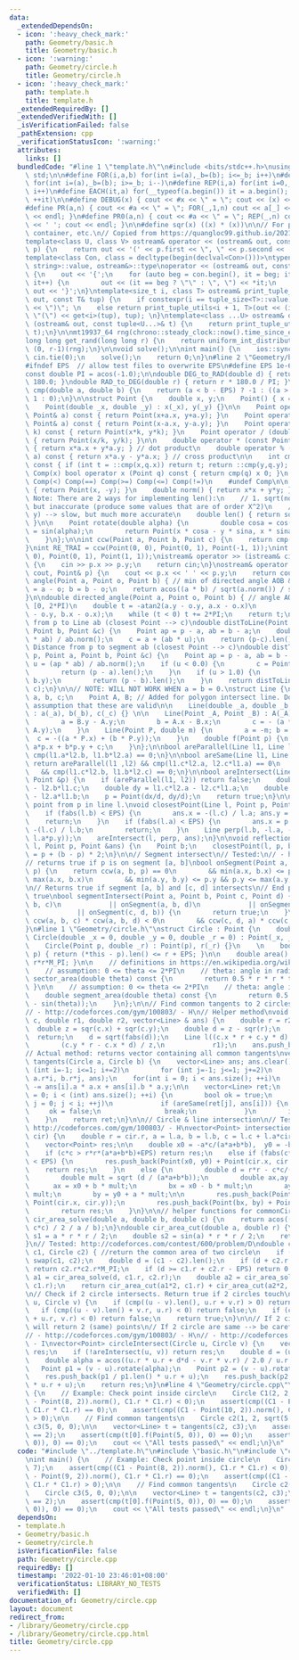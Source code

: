```yaml
---
data:
  _extendedDependsOn:
  - icon: ':heavy_check_mark:'
    path: Geometry/basic.h
    title: Geometry/basic.h
  - icon: ':warning:'
    path: Geometry/circle.h
    title: Geometry/circle.h
  - icon: ':heavy_check_mark:'
    path: template.h
    title: template.h
  _extendedRequiredBy: []
  _extendedVerifiedWith: []
  _isVerificationFailed: false
  _pathExtension: cpp
  _verificationStatusIcon: ':warning:'
  attributes:
    links: []
  bundledCode: "#line 1 \"template.h\"\n#include <bits/stdc++.h>\nusing namespace\
    \ std;\n\n#define FOR(i,a,b) for(int i=(a),_b=(b); i<=_b; i++)\n#define FORD(i,a,b)\
    \ for(int i=(a),_b=(b); i>=_b; i--)\n#define REP(i,a) for(int i=0,_a=(a); i<_a;\
    \ i++)\n#define EACH(it,a) for(__typeof(a.begin()) it = a.begin(); it != a.end();\
    \ ++it)\n\n#define DEBUG(x) { cout << #x << \" = \"; cout << (x) << endl; }\n\
    #define PR(a,n) { cout << #a << \" = \"; FOR(_,1,n) cout << a[_] << ' '; cout\
    \ << endl; }\n#define PR0(a,n) { cout << #a << \" = \"; REP(_,n) cout << a[_]\
    \ << ' '; cout << endl; }\n\n#define sqr(x) ((x) * (x))\n\n// For printing pair,\
    \ container, etc.\n// Copied from https://quangloc99.github.io/2021/07/30/my-CP-debugging-template.html\n\
    template<class U, class V> ostream& operator << (ostream& out, const pair<U, V>&\
    \ p) {\n    return out << '(' << p.first << \", \" << p.second << ')';\n}\n\n\
    template<class Con, class = decltype(begin(declval<Con>()))>\ntypename enable_if<!is_same<Con,\
    \ string>::value, ostream&>::type\noperator << (ostream& out, const Con& con)\
    \ {\n    out << '{';\n    for (auto beg = con.begin(), it = beg; it != con.end();\
    \ it++) {\n        out << (it == beg ? \"\" : \", \") << *it;\n    }\n    return\
    \ out << '}';\n}\ntemplate<size_t i, class T> ostream& print_tuple_utils(ostream&\
    \ out, const T& tup) {\n    if constexpr(i == tuple_size<T>::value) return out\
    \ << \")\"; \n    else return print_tuple_utils<i + 1, T>(out << (i ? \", \" :\
    \ \"(\") << get<i>(tup), tup); \n}\ntemplate<class ...U> ostream& operator <<\
    \ (ostream& out, const tuple<U...>& t) {\n    return print_tuple_utils<0, tuple<U...>>(out,\
    \ t);\n}\n\nmt19937_64 rng(chrono::steady_clock::now().time_since_epoch().count());\n\
    long long get_rand(long long r) {\n    return uniform_int_distribution<long long>\
    \ (0, r-1)(rng);\n}\n\nvoid solve();\n\nint main() {\n    ios::sync_with_stdio(0);\
    \ cin.tie(0);\n    solve();\n    return 0;\n}\n#line 2 \"Geometry/basic.h\"\n\n\
    #ifndef EPS  // allow test files to overwrite EPS\n#define EPS 1e-6\n#endif\n\n\
    const double PI = acos(-1.0);\n\ndouble DEG_to_RAD(double d) { return d * PI /\
    \ 180.0; }\ndouble RAD_to_DEG(double r) { return r * 180.0 / PI; }\n\ninline int\
    \ cmp(double a, double b) {\n    return (a < b - EPS) ? -1 : ((a > b + EPS) ?\
    \ 1 : 0);\n}\n\nstruct Point {\n    double x, y;\n    Point() { x = y = 0.0; }\n\
    \    Point(double _x, double _y) : x(_x), y(_y) {}\n\n    Point operator + (const\
    \ Point& a) const { return Point(x+a.x, y+a.y); }\n    Point operator - (const\
    \ Point& a) const { return Point(x-a.x, y-a.y); }\n    Point operator * (double\
    \ k) const { return Point(x*k, y*k); }\n    Point operator / (double k) const\
    \ { return Point(x/k, y/k); }\n\n    double operator * (const Point& a) const\
    \ { return x*a.x + y*a.y; } // dot product\n    double operator % (const Point&\
    \ a) const { return x*a.y - y*a.x; } // cross product\n\n    int cmp(Point q)\
    \ const { if (int t = ::cmp(x,q.x)) return t; return ::cmp(y,q.y); }\n\n    #define\
    \ Comp(x) bool operator x (Point q) const { return cmp(q) x 0; }\n    Comp(>)\
    \ Comp(<) Comp(==) Comp(>=) Comp(<=) Comp(!=)\n    #undef Comp\n\n    Point conj()\
    \ { return Point(x, -y); }\n    double norm() { return x*x + y*y; }\n\n    //\
    \ Note: There are 2 ways for implementing len():\n    // 1. sqrt(norm()) --> fast,\
    \ but inaccurate (produce some values that are of order X^2)\n    // 2. hypot(x,\
    \ y) --> slow, but much more accurate\n    double len() { return sqrt(norm());\
    \ }\n\n    Point rotate(double alpha) {\n        double cosa = cos(alpha), sina\
    \ = sin(alpha);\n        return Point(x * cosa - y * sina, x * sina + y * cosa);\n\
    \    }\n};\n\nint ccw(Point a, Point b, Point c) {\n    return cmp((b-a)%(c-a),0);\n\
    }\nint RE_TRAI = ccw(Point(0, 0), Point(0, 1), Point(-1, 1));\nint RE_PHAI = ccw(Point(0,\
    \ 0), Point(0, 1), Point(1, 1));\nistream& operator >> (istream& cin, Point& p)\
    \ {\n    cin >> p.x >> p.y;\n    return cin;\n}\nostream& operator << (ostream&\
    \ cout, Point& p) {\n    cout << p.x << ' ' << p.y;\n    return cout;\n}\n\ndouble\
    \ angle(Point a, Point o, Point b) { // min of directed angle AOB & BOA\n    a\
    \ = a - o; b = b - o;\n    return acos((a * b) / sqrt(a.norm()) / sqrt(b.norm()));\n\
    }\n\ndouble directed_angle(Point a, Point o, Point b) { // angle AOB, in range\
    \ [0, 2*PI)\n    double t = -atan2(a.y - o.y, a.x - o.x)\n            + atan2(b.y\
    \ - o.y, b.x - o.x);\n    while (t < 0) t += 2*PI;\n    return t;\n}\n\n// Distance\
    \ from p to Line ab (closest Point --> c)\ndouble distToLine(Point p, Point a,\
    \ Point b, Point &c) {\n    Point ap = p - a, ab = b - a;\n    double u = (ap\
    \ * ab) / ab.norm();\n    c = a + (ab * u);\n    return (p-c).len();\n}\n\n//\
    \ Distance from p to segment ab (closest Point --> c)\ndouble distToLineSegment(Point\
    \ p, Point a, Point b, Point &c) {\n    Point ap = p - a, ab = b - a;\n    double\
    \ u = (ap * ab) / ab.norm();\n    if (u < 0.0) {\n        c = Point(a.x, a.y);\n\
    \        return (p - a).len();\n    }\n    if (u > 1.0) {\n        c = Point(b.x,\
    \ b.y);\n        return (p - b).len();\n    }\n    return distToLine(p, a, b,\
    \ c);\n}\n\n// NOTE: WILL NOT WORK WHEN a = b = 0.\nstruct Line {\n    double\
    \ a, b, c;\n    Point A, B; // Added for polygon intersect line. Do not rely on\
    \ assumption that these are valid\n\n    Line(double _a, double _b, double _c)\
    \ : a(_a), b(_b), c(_c) {} \n\n    Line(Point _A, Point _B) : A(_A), B(_B) {\n\
    \        a = B.y - A.y;\n        b = A.x - B.x;\n        c = - (a * A.x + b *\
    \ A.y);\n    }\n    Line(Point P, double m) {\n        a = -m; b = 1;\n      \
    \  c = -((a * P.x) + (b * P.y));\n    }\n    double f(Point p) {\n        return\
    \ a*p.x + b*p.y + c;\n    }\n};\n\nbool areParallel(Line l1, Line l2) {\n    return\
    \ cmp(l1.a*l2.b, l1.b*l2.a) == 0;\n}\n\nbool areSame(Line l1, Line l2) {\n   \
    \ return areParallel(l1 ,l2) && cmp(l1.c*l2.a, l2.c*l1.a) == 0\n             \
    \   && cmp(l1.c*l2.b, l1.b*l2.c) == 0;\n}\n\nbool areIntersect(Line l1, Line l2,\
    \ Point &p) {\n    if (areParallel(l1, l2)) return false;\n    double dx = l1.b*l2.c\
    \ - l2.b*l1.c;\n    double dy = l1.c*l2.a - l2.c*l1.a;\n    double d  = l1.a*l2.b\
    \ - l2.a*l1.b;\n    p = Point(dx/d, dy/d);\n    return true;\n}\n\n// closest\
    \ point from p in line l.\nvoid closestPoint(Line l, Point p, Point &ans) {\n\
    \    if (fabs(l.b) < EPS) {\n        ans.x = -(l.c) / l.a; ans.y = p.y;\n    \
    \    return;\n    }\n    if (fabs(l.a) < EPS) {\n        ans.x = p.x; ans.y =\
    \ -(l.c) / l.b;\n        return;\n    }\n    Line perp(l.b, -l.a, - (l.b*p.x -\
    \ l.a*p.y));\n    areIntersect(l, perp, ans);\n}\n\nvoid reflectionPoint(Line\
    \ l, Point p, Point &ans) {\n    Point b;\n    closestPoint(l, p, b);\n    ans\
    \ = p + (b - p) * 2;\n}\n\n// Segment intersect\n// Tested:\n// - https://cses.fi/problemset/task/2190/\n\
    // returns true if p is on segment [a, b]\nbool onSegment(Point a, Point b, Point\
    \ p) {\n    return ccw(a, b, p) == 0\n        && min(a.x, b.x) <= p.x && p.x <=\
    \ max(a.x, b.x)\n        && min(a.y, b.y) <= p.y && p.y <= max(a.y, b.y);\n}\n\
    \n// Returns true if segment [a, b] and [c, d] intersects\n// End point also returns\
    \ true\nbool segmentIntersect(Point a, Point b, Point c, Point d) {\n    if (onSegment(a,\
    \ b, c)\n            || onSegment(a, b, d)\n            || onSegment(c, d, a)\n\
    \            || onSegment(c, d, b)) {\n        return true;\n    }\n\n    return\
    \ ccw(a, b, c) * ccw(a, b, d) < 0\n        && ccw(c, d, a) * ccw(c, d, b) < 0;\n\
    }\n#line 1 \"Geometry/circle.h\"\nstruct Circle : Point {\n    double r;\n   \
    \ Circle(double _x = 0, double _y = 0, double _r = 0) : Point(_x, _y), r(_r) {}\n\
    \    Circle(Point p, double _r) : Point(p), r(_r) {}\n    \n    bool contains(Point\
    \ p) { return (*this - p).len() <= r + EPS; }\n\n    double area() const { return\
    \ r*r*M_PI; }\n\n    // definitions in https://en.wikipedia.org/wiki/Circle\n\
    \    // assumption: 0 <= theta <= 2*PI\n    // theta: angle in radian\n    double\
    \ sector_area(double theta) const {\n        return 0.5 * r * r * theta;\n   \
    \ }\n\n    // assumption: 0 <= theta <= 2*PI\n    // theta: angle in radian\n\
    \    double segment_area(double theta) const {\n        return 0.5 * r * r * (theta\
    \ - sin(theta));\n    }\n};\n\n// Find common tangents to 2 circles\n// Tested:\n\
    // - http://codeforces.com/gym/100803/ - H\n// Helper method\nvoid tangents(Point\
    \ c, double r1, double r2, vector<Line> & ans) {\n    double r = r2 - r1;\n  \
    \  double z = sqr(c.x) + sqr(c.y);\n    double d = z - sqr(r);\n    if (d < -EPS)\
    \  return;\n    d = sqrt(fabs(d));\n    Line l((c.x * r + c.y * d) / z,\n    \
    \        (c.y * r - c.x * d) / z,\n            r1);\n    ans.push_back(l);\n}\n\
    // Actual method: returns vector containing all common tangents\nvector<Line>\
    \ tangents(Circle a, Circle b) {\n    vector<Line> ans; ans.clear();\n    for\
    \ (int i=-1; i<=1; i+=2)\n        for (int j=-1; j<=1; j+=2)\n            tangents(b-a,\
    \ a.r*i, b.r*j, ans);\n    for(int i = 0; i < ans.size(); ++i)\n        ans[i].c\
    \ -= ans[i].a * a.x + ans[i].b * a.y;\n\n    vector<Line> ret;\n    for(int i\
    \ = 0; i < (int) ans.size(); ++i) {\n        bool ok = true;\n        for(int\
    \ j = 0; j < i; ++j)\n            if (areSame(ret[j], ans[i])) {\n           \
    \     ok = false;\n                break;\n            }\n        if (ok) ret.push_back(ans[i]);\n\
    \    }\n    return ret;\n}\n\n// Circle & line intersection\n// Tested:\n// -\
    \ http://codeforces.com/gym/100803/ - H\nvector<Point> intersection(Line l, Circle\
    \ cir) {\n    double r = cir.r, a = l.a, b = l.b, c = l.c + l.a*cir.x + l.b*cir.y;\n\
    \    vector<Point> res;\n\n    double x0 = -a*c/(a*a+b*b),  y0 = -b*c/(a*a+b*b);\n\
    \    if (c*c > r*r*(a*a+b*b)+EPS) return res;\n    else if (fabs(c*c - r*r*(a*a+b*b))\
    \ < EPS) {\n        res.push_back(Point(x0, y0) + Point(cir.x, cir.y));\n    \
    \    return res;\n    }\n    else {\n        double d = r*r - c*c/(a*a+b*b);\n\
    \        double mult = sqrt (d / (a*a+b*b));\n        double ax,ay,bx,by;\n  \
    \      ax = x0 + b * mult;\n        bx = x0 - b * mult;\n        ay = y0 - a *\
    \ mult;\n        by = y0 + a * mult;\n\n        res.push_back(Point(ax, ay) +\
    \ Point(cir.x, cir.y));\n        res.push_back(Point(bx, by) + Point(cir.x, cir.y));\n\
    \        return res;\n    }\n}\n\n// helper functions for commonCircleArea\ndouble\
    \ cir_area_solve(double a, double b, double c) {\n    return acos((a*a + b*b -\
    \ c*c) / 2 / a / b);\n}\ndouble cir_area_cut(double a, double r) {\n    double\
    \ s1 = a * r * r / 2;\n    double s2 = sin(a) * r * r / 2;\n    return s1 - s2;\n\
    }\n// Tested: http://codeforces.com/contest/600/problem/D\ndouble commonCircleArea(Circle\
    \ c1, Circle c2) { //return the common area of two circle\n    if (c1.r < c2.r)\
    \ swap(c1, c2);\n    double d = (c1 - c2).len();\n    if (d + c2.r <= c1.r + EPS)\
    \ return c2.r*c2.r*M_PI;\n    if (d >= c1.r + c2.r - EPS) return 0.0;\n    double\
    \ a1 = cir_area_solve(d, c1.r, c2.r);\n    double a2 = cir_area_solve(d, c2.r,\
    \ c1.r);\n    return cir_area_cut(a1*2, c1.r) + cir_area_cut(a2*2, c2.r);\n}\n\
    \n// Check if 2 circle intersects. Return true if 2 circles touch\nbool areIntersect(Circle\
    \ u, Circle v) {\n    if (cmp((u - v).len(), u.r + v.r) > 0) return false;\n \
    \   if (cmp((u - v).len() + v.r, u.r) < 0) return false;\n    if (cmp((u - v).len()\
    \ + u.r, v.r) < 0) return false;\n    return true;\n}\n\n// If 2 circle touches,\
    \ will return 2 (same) points\n// If 2 circle are same --> be careful\n// Tested:\n\
    // - http://codeforces.com/gym/100803/ - H\n// - http://codeforces.com/gym/100820/\
    \ - I\nvector<Point> circleIntersect(Circle u, Circle v) {\n    vector<Point>\
    \ res;\n    if (!areIntersect(u, v)) return res;\n    double d = (u - v).len();\n\
    \    double alpha = acos((u.r * u.r + d*d - v.r * v.r) / 2.0 / u.r / d);\n\n \
    \   Point p1 = (v - u).rotate(alpha);\n    Point p2 = (v - u).rotate(-alpha);\n\
    \    res.push_back(p1 / p1.len() * u.r + u);\n    res.push_back(p2 / p2.len()\
    \ * u.r + u);\n    return res;\n}\n#line 4 \"Geometry/circle.cpp\"\n\nint main()\
    \ {\n    // Example: Check point inside circle\n    Circle C1(2, 2, 7);\n    assert(cmp((C1\
    \ - Point(8, 2)).norm(), C1.r * C1.r) < 0);\n    assert(cmp((C1 - Point(9, 2)).norm(),\
    \ C1.r * C1.r) == 0);\n    assert(cmp((C1 - Point(10, 2)).norm(), C1.r * C1.r)\
    \ > 0);\n\n    // Find common tangents\n    Circle c2(1, 2, sqrt(5.0));\n    Circle\
    \ c3(5, 0, 0);\n\n    vector<Line> t = tangents(c2, c3);\n    assert(t.size()\
    \ == 2);\n    assert(cmp(t[0].f(Point(5, 0)), 0) == 0);\n    assert(cmp(t[1].f(Point(5,\
    \ 0)), 0) == 0);\n    cout << \"All tests passed\" << endl;\n}\n"
  code: "#include \"../template.h\"\n#include \"basic.h\"\n#include \"circle.h\"\n\
    \nint main() {\n    // Example: Check point inside circle\n    Circle C1(2, 2,\
    \ 7);\n    assert(cmp((C1 - Point(8, 2)).norm(), C1.r * C1.r) < 0);\n    assert(cmp((C1\
    \ - Point(9, 2)).norm(), C1.r * C1.r) == 0);\n    assert(cmp((C1 - Point(10, 2)).norm(),\
    \ C1.r * C1.r) > 0);\n\n    // Find common tangents\n    Circle c2(1, 2, sqrt(5.0));\n\
    \    Circle c3(5, 0, 0);\n\n    vector<Line> t = tangents(c2, c3);\n    assert(t.size()\
    \ == 2);\n    assert(cmp(t[0].f(Point(5, 0)), 0) == 0);\n    assert(cmp(t[1].f(Point(5,\
    \ 0)), 0) == 0);\n    cout << \"All tests passed\" << endl;\n}\n"
  dependsOn:
  - template.h
  - Geometry/basic.h
  - Geometry/circle.h
  isVerificationFile: false
  path: Geometry/circle.cpp
  requiredBy: []
  timestamp: '2022-01-10 23:46:01+08:00'
  verificationStatus: LIBRARY_NO_TESTS
  verifiedWith: []
documentation_of: Geometry/circle.cpp
layout: document
redirect_from:
- /library/Geometry/circle.cpp
- /library/Geometry/circle.cpp.html
title: Geometry/circle.cpp
---
```


